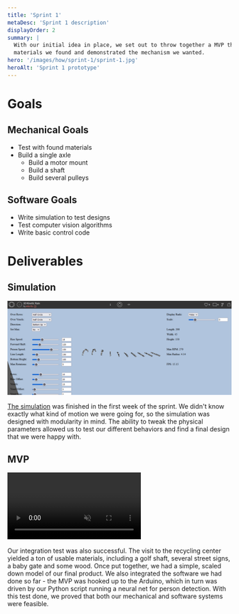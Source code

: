 ```yaml
---
title: 'Sprint 1'
metaDesc: 'Sprint 1 description'
displayOrder: 2
summary: |
  With our initial idea in place, we set out to throw together a MVP that used the
  materials we found and demonstrated the mechanism we wanted.
hero: '/images/how/sprint-1/sprint-1.jpg'
heroAlt: 'Sprint 1 prototype'
---
```

# Goals

## Mechanical Goals

- Test with found materials
- Build a single axle
    - Build a motor mount
    - Build a shaft
    - Build several pulleys

## Software Goals

- Write simulation to test designs
- Test computer vision algorithms
- Write basic control code

# Deliverables

## Simulation


<div class="centered-image">
  <img src="/images/how/sprint-1/simulation.gif" alt="Simulation GIF" />
</div>

[The simulation](https://openprocessing.org/sketch/1332951) was finished in the first
week of the sprint.  We didn't know exactly what kind of motion we were going for, so
the simulation was designed with modularity in mind. The ability to tweak the physical
parameters allowed us to test our different behaviors and find a final design that we
were happy with.

## MVP

<div class="centered-image">
  <video src="/videos/sprint-1.webm" preload='metadata' loop controls muted></video>
</div>

Our integration test was also successful. The visit to the recycling center yielded a
ton of usable materials, including a golf shaft, several street signs, a baby gate and
some wood. Once put together, we had a simple, scaled down model of our final product.
We also integrated the software we had done so far - the MVP was hooked up to the
Arduino, which in turn was driven by our Python script running a neural net for person
detection. With this test done, we proved that both our mechanical and software systems
were feasible.
